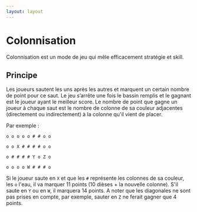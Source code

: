 ```yaml
---
layout: layout
---
```

Colonnisation
=============

Colonnisation est un mode de jeu qui mêle efficacement stratégie et skill.

## Principe
Les joueurs sautent les uns après les autres et marquent un certain nombre de point pour
ce saut. Le jeu s’arrête une fois le bassin remplis et le gagnant est le joueur ayant
le meilleur score. Le nombre de point que gagne un joueur à chaque saut est le nombre de
colonne de sa couleur adjacentes (directement ou indirectement) à la colonne qu'il vient de placer.

Par exemple :

    o o o o o # # o o

    o o X # # # # o o

    o # # # # Y o Z o

    o o o o W # # # o

Si le joueur saute en `X` et que les `#` représente les colonnes de sa couleur, les `o` l'eau, il va marquer 11 points (10 dièses + la nouvelle colonne). S'il saute en `Y` ou en `W`, il marquera 14 points. A noter que les diagonales ne sont pas prises en compte, par exemple, sauter en `Z` ne ferait gagner que 4 points.